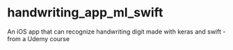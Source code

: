 # handwriting_app_ml_swift
An iOS app that can recognize handwriting digit made with keras and swift - from a Udemy course
